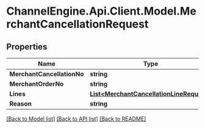 # ChannelEngine.Api.Client.Model.MerchantCancellationRequest
## Properties

Name | Type | Description | Notes
------------ | ------------- | ------------- | -------------
**MerchantCancellationNo** | **string** |  | 
**MerchantOrderNo** | **string** |  | 
**Lines** | [**List&lt;MerchantCancellationLineRequest&gt;**](MerchantCancellationLineRequest.md) |  | 
**Reason** | **string** |  | [optional] 

[[Back to Model list]](../README.md#documentation-for-models) [[Back to API list]](../README.md#documentation-for-api-endpoints) [[Back to README]](../README.md)

